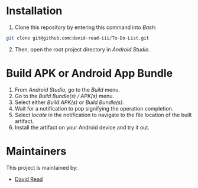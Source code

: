 # Installation
1. Clone this repository by entering this command into *Bash*:
```bash
git clone git@github.com:david-read-iii/To-Do-List.git
```
2. Then, open the root project directory in *Android Studio*.

# Build APK or Android App Bundle
1. From *Android Studio*, go to the *Build* menu.
2. Go to the *Build Bundle(s) / APK(s)* menu.
3. Select either *Build APK(s)* or *Build Bundle(s)*.
4. Wait for a notification to pop signifying the operation completion.
5. Select *locate* in the notification to navigate to the file location of the built artifact.
6. Install the artifact on your Android device and try it out.

# Maintainers
This project is maintained by:
* [David Read](http://github.com/david-read-iii)
